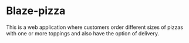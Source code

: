 # Blaze-pizza
This is a web application where customers order different sizes of pizzas with one or more toppings and also have the option of delivery. 
